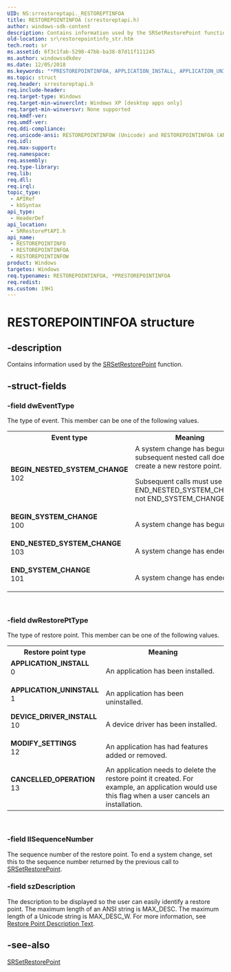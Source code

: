 ```yaml
---
UID: NS:srrestoreptapi._RESTOREPTINFOA
title: RESTOREPOINTINFOA (srrestoreptapi.h)
author: windows-sdk-content
description: Contains information used by the SRSetRestorePoint function.
old-location: sr\restorepointinfo_str.htm
tech.root: sr
ms.assetid: 6f3c1fab-5298-47bb-ba38-87d11f111245
ms.author: windowssdkdev
ms.date: 12/05/2018
ms.keywords: "*PRESTOREPOINTINFOA, APPLICATION_INSTALL, APPLICATION_UNINSTALL, BEGIN_NESTED_SYSTEM_CHANGE, BEGIN_SYSTEM_CHANGE, CANCELLED_OPERATION, DEVICE_DRIVER_INSTALL, END_NESTED_SYSTEM_CHANGE, END_SYSTEM_CHANGE, MODIFY_SETTINGS, PRESTOREPOINTINFO, PRESTOREPOINTINFO structure pointer [System Restore], RESTOREPOINTINFO, RESTOREPOINTINFO structure [System Restore], RESTOREPOINTINFOA, RESTOREPOINTINFOW, _sr_restorepointinfo_str, sr.restorepointinfo_str, srrestoreptapi/PRESTOREPOINTINFO, srrestoreptapi/RESTOREPOINTINFO, srrestoreptapi/RESTOREPOINTINFOA, srrestoreptapi/RESTOREPOINTINFOW"
ms.topic: struct
req.header: srrestoreptapi.h
req.include-header: 
req.target-type: Windows
req.target-min-winverclnt: Windows XP [desktop apps only]
req.target-min-winversvr: None supported
req.kmdf-ver: 
req.umdf-ver: 
req.ddi-compliance: 
req.unicode-ansi: RESTOREPOINTINFOW (Unicode) and RESTOREPOINTINFOA (ANSI)
req.idl: 
req.max-support: 
req.namespace: 
req.assembly: 
req.type-library: 
req.lib: 
req.dll: 
req.irql: 
topic_type:
 - APIRef
 - kbSyntax
api_type:
 - HeaderDef
api_location:
 - SRRestorePtAPI.h
api_name:
 - RESTOREPOINTINFO
 - RESTOREPOINTINFOA
 - RESTOREPOINTINFOW
product: Windows
targetos: Windows
req.typenames: RESTOREPOINTINFOA, *PRESTOREPOINTINFOA
req.redist: 
ms.custom: 19H1
---
```


# RESTOREPOINTINFOA structure


## -description


Contains information used by the 
<a href="https://docs.microsoft.com/windows/desktop/api/srrestoreptapi/nf-srrestoreptapi-srsetrestorepointa">SRSetRestorePoint</a> function.


## -struct-fields




### -field dwEventType

The type of event. This member can be one of the following values. 



<table>
<tr>
<th>Event type</th>
<th>Meaning</th>
</tr>
<tr>
<td width="40%"><a id="BEGIN_NESTED_SYSTEM_CHANGE"></a><a id="begin_nested_system_change"></a><dl>
<dt><b>BEGIN_NESTED_SYSTEM_CHANGE</b></dt>
<dt>102</dt>
</dl>
</td>
<td width="60%">
 A system change has begun. A subsequent nested call does not create a new restore point. 




Subsequent calls must use END_NESTED_SYSTEM_CHANGE, not END_SYSTEM_CHANGE.

</td>
</tr>
<tr>
<td width="40%"><a id="BEGIN_SYSTEM_CHANGE"></a><a id="begin_system_change"></a><dl>
<dt><b>BEGIN_SYSTEM_CHANGE</b></dt>
<dt>100</dt>
</dl>
</td>
<td width="60%">
A system change has begun.

</td>
</tr>
<tr>
<td width="40%"><a id="END_NESTED_SYSTEM_CHANGE"></a><a id="end_nested_system_change"></a><dl>
<dt><b>END_NESTED_SYSTEM_CHANGE</b></dt>
<dt>103</dt>
</dl>
</td>
<td width="60%">
 A system change has ended.

</td>
</tr>
<tr>
<td width="40%"><a id="END_SYSTEM_CHANGE"></a><a id="end_system_change"></a><dl>
<dt><b>END_SYSTEM_CHANGE</b></dt>
<dt>101</dt>
</dl>
</td>
<td width="60%">
A system change has ended.

</td>
</tr>
</table>
 


### -field dwRestorePtType

The type of restore point. This member can be one of the following values. 



<table>
<tr>
<th>Restore point type</th>
<th>Meaning</th>
</tr>
<tr>
<td width="40%"><a id="APPLICATION_INSTALL"></a><a id="application_install"></a><dl>
<dt><b>APPLICATION_INSTALL</b></dt>
<dt>0</dt>
</dl>
</td>
<td width="60%">
An application has been installed.

</td>
</tr>
<tr>
<td width="40%"><a id="APPLICATION_UNINSTALL"></a><a id="application_uninstall"></a><dl>
<dt><b>APPLICATION_UNINSTALL</b></dt>
<dt>1</dt>
</dl>
</td>
<td width="60%">
An application has been uninstalled.

</td>
</tr>
<tr>
<td width="40%"><a id="DEVICE_DRIVER_INSTALL"></a><a id="device_driver_install"></a><dl>
<dt><b>DEVICE_DRIVER_INSTALL</b></dt>
<dt>10</dt>
</dl>
</td>
<td width="60%">
A device driver has been installed.

</td>
</tr>
<tr>
<td width="40%"><a id="MODIFY_SETTINGS"></a><a id="modify_settings"></a><dl>
<dt><b>MODIFY_SETTINGS</b></dt>
<dt>12</dt>
</dl>
</td>
<td width="60%">
An application has had features added or removed.

</td>
</tr>
<tr>
<td width="40%"><a id="CANCELLED_OPERATION"></a><a id="cancelled_operation"></a><dl>
<dt><b>CANCELLED_OPERATION</b></dt>
<dt>13</dt>
</dl>
</td>
<td width="60%">
An application needs to delete the restore point it created. For example, an application would use this flag when a user cancels an installation.

</td>
</tr>
</table>
 


### -field llSequenceNumber

The sequence number of the restore point. To end a system change, set this to the sequence number returned by the previous call to 
<a href="https://docs.microsoft.com/windows/desktop/api/srrestoreptapi/nf-srrestoreptapi-srsetrestorepointa">SRSetRestorePoint</a>.


### -field szDescription

The description to be displayed so the user can easily identify a restore point. The maximum length of an ANSI string is MAX_DESC. The maximum length of a Unicode string is MAX_DESC_W. For more information, see 
<a href="https://docs.microsoft.com/windows/desktop/sr/restore-point-description-text">Restore Point Description Text</a>.


## -see-also




<a href="https://docs.microsoft.com/windows/desktop/api/srrestoreptapi/nf-srrestoreptapi-srsetrestorepointa">SRSetRestorePoint</a>
 

 

